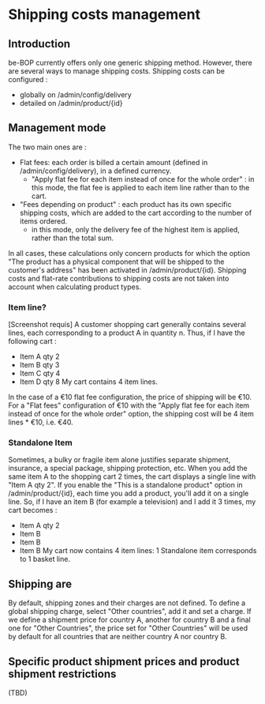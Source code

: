 # Shipping costs management

## Introduction
be-BOP currently offers only one generic shipping method.
However, there are several ways to manage shipping costs.
Shipping costs can be configured :
- globally on /admin/config/delivery
- detailed on /admin/product/{id}

## Management mode
The two main ones are :
- Flat fees: each order is billed a certain amount (defined in /admin/config/delivery), in a defined currency.
  - "Apply flat fee for each item instead of once for the whole order" :  in this mode, the flat fee is applied to each item line rather than to the cart.
- "Fees depending on product" : each product has its own specific shipping costs, which are added to the cart according to the number of items ordered.
  - in this mode, only the delivery fee of the highest item is applied, rather than the total sum.

In all cases, these calculations only concern products for which the option "The product has a physical component that will be shipped to the customer's address" has been activated in /admin/product/{id}.
Shipping costs and flat-rate contributions to shipping costs are not taken into account when calculating product types.

### Item line?
[Screenshot requis]
A customer shopping cart generally contains several lines, each corresponding to a product A in quantity n.
Thus, if I have the following cart :
- Item A qty 2
- Item B qty 3
- Item C qty 4
- Item D qty 8
My cart contains 4 item lines.

In the case of a €10 flat fee configuration, the price of shipping will be €10.
For a "Flat fees" configuration of €10 with the "Apply flat fee for each item instead of once for the whole order" option, the shipping cost will be 4 item lines * €10, i.e. €40.

### Standalone Item
Sometimes, a bulky or fragile item alone justifies separate shipment, insurance, a special package, shipping protection, etc.
When you add the same item A to the shopping cart 2 times, the cart displays a single line with "Item A qty 2".
If you enable the "This is a standalone product" option in /admin/product/{id}, each time you add a product, you'll add it on a single line.
So, if I have an item B (for example a television) and I add it 3 times, my cart becomes :
- Item A qty 2
- Item B
- Item B
- Item B
My cart now contains 4 item lines: 1 Standalone item corresponds to 1 basket line.

## Shipping are
By default, shipping zones and their charges are not defined.
To define a global shipping charge, select "Other countries", add it and set a charge.
If we define a shipment price for country A, another for country B and a final one for "Other Countries", the price set for "Other Countries" will be used by default for all countries that are neither country A nor country B.

## Specific product shipment prices and product shipment restrictions
(TBD)
